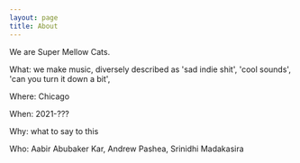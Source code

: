 ```yaml
---
layout: page
title: About
---
```


We are Super Mellow Cats.


What: we make music, diversely described as 'sad indie shit', 'cool sounds', 'can you turn it down a bit',

Where: Chicago

When: 2021-???

Why: what to say to this

Who: Aabir Abubaker Kar, Andrew Pashea, Srinidhi Madakasira
